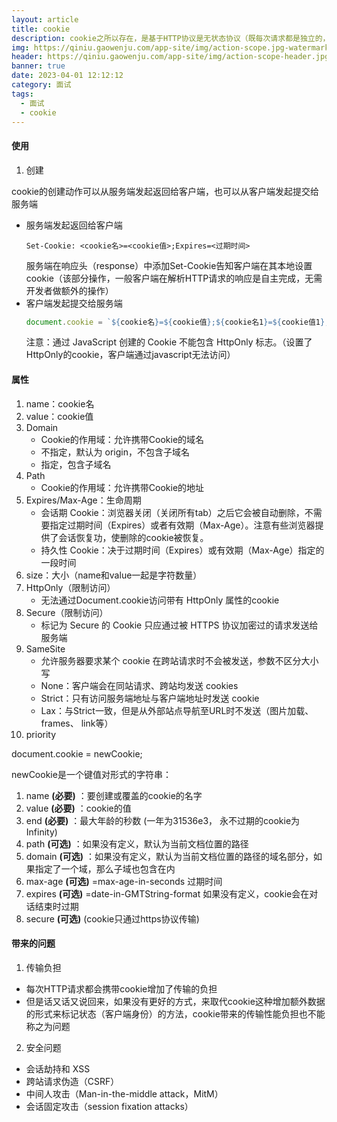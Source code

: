 ```yaml
---
layout: article
title: cookie
description: cookie之所以存在，是基于HTTP协议是无状态协议（既每次请求都是独立的，无上下文环境的，对应客户端、服务端-主要是服务端是无法区分请求的身份和语境的），引入cookie就是来标记请求者的，cookie虽然有大小限制，因为没有更好的客户端存储API，早期也承担了客户端数据存储的任务，限制的cookie更多用于管理回话状态、个性设置、浏览器行为跟踪，这个就主要取决于开发者约定cookie存储的内容了。
img: https://qiniu.gaowenju.com/app-site/img/action-scope.jpg-watermark
header: https://qiniu.gaowenju.com/app-site/img/action-scope-header.jpg-watermark
banner: true
date: 2023-04-01 12:12:12
category: 面试
tags:
  - 面试
  - cookie
---
```



#### 使用

1. 创建

cookie的创建动作可以从服务端发起返回给客户端，也可以从客户端发起提交给服务端

- 服务端发起返回给客户端
	```
	Set-Cookie: <cookie名>=<cookie值>;Expires=<过期时间>
	```
	服务端在响应头（response）中添加Set-Cookie告知客户端在其本地设置cookie（该部分操作，一般客户端在解析HTTP请求的响应是自主完成，无需开发者做额外的操作）
- 客户端发起提交给服务端
	```js
	document.cookie = `${cookie名}=${cookie值};${cookie名1}=${cookie值1};`
	```
	注意：通过 JavaScript 创建的 Cookie 不能包含 HttpOnly 标志。（设置了HttpOnly的cookie，客户端通过javascript无法访问）


#### 属性

1. name：cookie名
1. value：cookie值
1. Domain
	- Cookie的作用域：允许携带Cookie的域名
	- 不指定，默认为 origin，不包含子域名
	- 指定，包含子域名
1. Path
	- Cookie的作用域：允许携带Cookie的地址
1. Expires/Max-Age：生命周期
	- 会话期 Cookie：浏览器关闭（关闭所有tab）之后它会被自动删除，不需要指定过期时间（Expires）或者有效期（Max-Age）。注意有些浏览器提供了会话恢复功，使删除的cookie被恢复。
	- 持久性 Cookie：决于过期时间（Expires）或有效期（Max-Age）指定的一段时间
1. size：大小（name和value一起是字符数量）
1. HttpOnly（限制访问）
	- 无法通过Document.cookie访问带有 HttpOnly 属性的cookie
1. Secure（限制访问）
	- 标记为 Secure 的 Cookie 只应通过被 HTTPS 协议加密过的请求发送给服务端
1. SameSite
	- 允许服务器要求某个 cookie 在跨站请求时不会被发送，参数不区分大小写
	- None：客户端会在同站请求、跨站均发送 cookies
	- Strict：只有访问服务端地址与客户端地址时发送 cookie
	- Lax：与Strict一致，但是从外部站点导航至URL时不发送（图片加载、frames、 link等）
1. priority


document.cookie = newCookie;

newCookie是一个键值对形式的字符串：
1. name **(必要)** ：要创建或覆盖的cookie的名字
1. value **(必要)** ：cookie的值
1. end **(必要)** ：最大年龄的秒数 (一年为31536e3， 永不过期的cookie为Infinity) 
1. path **(可选)** ：如果没有定义，默认为当前文档位置的路径
1. domain **(可选)** ：如果没有定义，默认为当前文档位置的路径的域名部分，如果指定了一个域，那么子域也包含在内
1. max-age **(可选)** =max-age-in-seconds 过期时间
1. expires **(可选)** =date-in-GMTString-format 如果没有定义，cookie会在对话结束时过期
1. secure **(可选)**  (cookie只通过https协议传输)

#### 带来的问题

1. 传输负担
- 每次HTTP请求都会携带cookie增加了传输的负担
- 但是话又话又说回来，如果没有更好的方式，来取代cookie这种增加额外数据的形式来标记状态（客户端身份）的方法，cookie带来的传输性能负担也不能称之为问题

2. 安全问题
- 会话劫持和 XSS
- 跨站请求伪造（CSRF）
- 中间人攻击（Man-in-the-middle attack，MitM）
- 会话固定攻击（session fixation attacks）